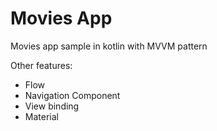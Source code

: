# Movies App

Movies app sample in kotlin with MVVM pattern

Other features:

- Flow
- Navigation Component
- View binding
- Material
